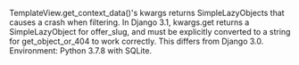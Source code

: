TemplateView.get_context_data()'s kwargs returns SimpleLazyObjects that causes a crash when filtering. In Django 3.1, kwargs.get returns a SimpleLazyObject for offer_slug, and must be explicitly converted to a string for get_object_or_404 to work correctly. This differs from Django 3.0. Environment: Python 3.7.8 with SQLite.